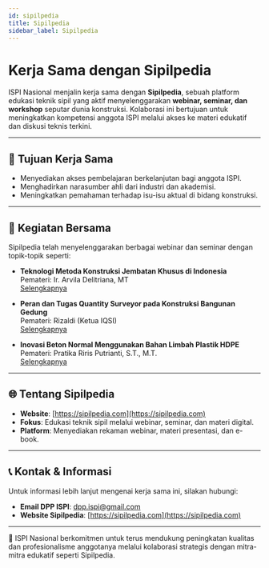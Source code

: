 ```yaml
---
id: sipilpedia
title: Sipilpedia
sidebar_label: Sipilpedia
---
```


# Kerja Sama dengan Sipilpedia

ISPI Nasional menjalin kerja sama dengan **Sipilpedia**, sebuah platform edukasi teknik sipil yang aktif menyelenggarakan **webinar, seminar, dan workshop** seputar dunia konstruksi. Kolaborasi ini bertujuan untuk meningkatkan kompetensi anggota ISPI melalui akses ke materi edukatif dan diskusi teknis terkini.

---

## 🎯 Tujuan Kerja Sama

- Menyediakan akses pembelajaran berkelanjutan bagi anggota ISPI.
- Menghadirkan narasumber ahli dari industri dan akademisi.
- Meningkatkan pemahaman terhadap isu-isu aktual di bidang konstruksi.

---

## 🧩 Kegiatan Bersama

Sipilpedia telah menyelenggarakan berbagai webinar dan seminar dengan topik-topik seperti:

- **Teknologi Metoda Konstruksi Jembatan Khusus di Indonesia**  
  Pemateri: Ir. Arvila Delitriana, MT  
  [Selengkapnya](https://sipilpedia.com/webinarseries/)

- **Peran dan Tugas Quantity Surveyor pada Konstruksi Bangunan Gedung**  
  Pemateri: Rizaldi (Ketua IQSI)  
  [Selengkapnya](https://sipilpedia.com/category/ebook/materi-khusus/seminar-workshop/)

- **Inovasi Beton Normal Menggunakan Bahan Limbah Plastik HDPE**  
  Pemateri: Pratika Riris Putrianti, S.T., M.T.  
  [Selengkapnya](https://sipilpedia.com/webinarseries/)

---

## 🌐 Tentang Sipilpedia

- **Website**: [https://sipilpedia.com](https://sipilpedia.com)
- **Fokus**: Edukasi teknik sipil melalui webinar, seminar, dan materi digital.
- **Platform**: Menyediakan rekaman webinar, materi presentasi, dan e-book.

---

## 📞 Kontak & Informasi

Untuk informasi lebih lanjut mengenai kerja sama ini, silakan hubungi:

- **Email DPP ISPI**: [dpp.ispi@gmail.com](mailto:dpp.ispi@gmail.com)
- **Website Sipilpedia**: [https://sipilpedia.com](https://sipilpedia.com)

---

🤝 ISPI Nasional berkomitmen untuk terus mendukung peningkatan kualitas dan profesionalisme anggotanya melalui kolaborasi strategis dengan mitra-mitra edukatif seperti Sipilpedia.
